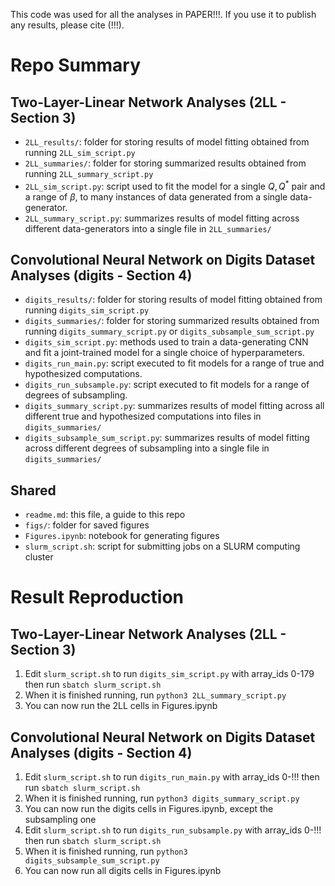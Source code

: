 This code was used for all the analyses in PAPER!!!. If you use it to publish any results, please cite (!!!).

# Repo Summary

## Two-Layer-Linear Network Analyses (2LL - Section 3)

* `2LL_results/`: folder for storing results of model fitting obtained from running `2LL_sim_script.py`
* `2LL_summaries/`: folder for storing summarized results obtained from running `2LL_summary_script.py`
* `2LL_sim_script.py`: script used to fit the model for a single $Q,Q^*$ pair and a range of $\beta$, to many instances of data generated from a single data-generator.
* `2LL_summary_script.py`: summarizes results of model fitting across different data-generators into a single file in `2LL_summaries/`

## Convolutional Neural Network on Digits Dataset Analyses (digits - Section 4)

* `digits_results/`: folder for storing results of model fitting obtained from running `digits_sim_script.py`
* `digits_summaries/`: folder for storing summarized results obtained from running `digits_summary_script.py` or `digits_subsample_sum_script.py`
* `digits_sim_script.py`: methods used to train a data-generating CNN and fit a joint-trained model for a single choice of hyperparameters.
* `digits_run_main.py`: script executed to fit models for a range of true and hypothesized computations.
* `digits_run_subsample.py`: script executed to fit models for a range of degrees of subsampling.
* `digits_summary_script.py`: summarizes results of model fitting across all different true and hypothesized computations into files in `digits_summaries/`
* `digits_subsample_sum_script.py`: summarizes results of model fitting across different degrees of subsampling into a single file in `digits_summaries/`

## Shared
* `readme.md`: this file, a guide to this repo
* `figs/`: folder for saved figures
* `Figures.ipynb`: notebook for generating figures
* `slurm_script.sh`: script for submitting jobs on a SLURM computing cluster


# Result Reproduction

## Two-Layer-Linear Network Analyses (2LL - Section 3)
1. Edit `slurm_script.sh` to run `digits_sim_script.py` with array_ids 0-179 then run `sbatch slurm_script.sh`
2. When it is finished running, run `python3 2LL_summary_script.py`
3. You can now run the 2LL cells in Figures.ipynb

## Convolutional Neural Network on Digits Dataset Analyses (digits - Section 4)
1. Edit `slurm_script.sh` to run `digits_run_main.py` with array_ids 0-!!! then run `sbatch slurm_script.sh`
2. When it is finished running, run `python3 digits_summary_script.py`
3. You can now run the digits cells in Figures.ipynb, except the subsampling one
4. Edit `slurm_script.sh` to run `digits_run_subsample.py` with array_ids 0-!!! then run `sbatch slurm_script.sh`
5. When it is finished running, run `python3 digits_subsample_sum_script.py`
6. You can now run all digits cells in Figures.ipynb




